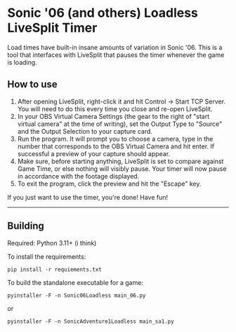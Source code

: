 # Sonic '06 (and others) Loadless LiveSplit Timer

Load times have built-in insane amounts of variation in Sonic '06.  This is a tool that interfaces with LiveSplit that pauses the timer whenever the game is loading.

## How to use
1. After opening LiveSplit, right-click it and hit Control -> Start TCP Server. You will need to do this every time you close and re-open LiveSplit.
2. In your OBS Virtual Camera Settings (the gear to the right of "start virtual camera" at the time of writing), set the Output Type to "Source" and the Output Selection to your capture card.
3. Run the program. It will prompt you to choose a camera, type in the number that corresponds to the OBS Virtual Camera and hit enter. If successful a preview of your capture should appear.
4. Make sure, before starting anything, LiveSplit is set to compare against Game Time, or else nothing will visibly pause. Your timer will now pause in accordance with the footage displayed.
5. To exit the program, click the preview and hit the "Escape" key.

If you just want to use the timer, you're done!  Have fun!

---

## Building
Required: Python 3.11+ (i think)


To install the requirements:

``pip install -r requiements.txt``

To build the standalone executable for a game:

``pyinstaller -F -n Sonic06Loadless main_06.py``

or

``pyinstaller -F -n SonicAdventure1Loadless main_sa1.py``
